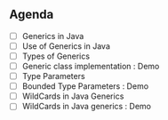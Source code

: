 ## **Agenda**

- [ ] Generics in Java
- [ ] Use of Generics in Java
- [ ] Types of Generics
- [ ] Generic class implementation : Demo
- [ ] Type Parameters
- [ ] Bounded Type Parameters : Demo
- [ ] WildCards in Java Generics
- [ ] WildCards in Java generics : Demo